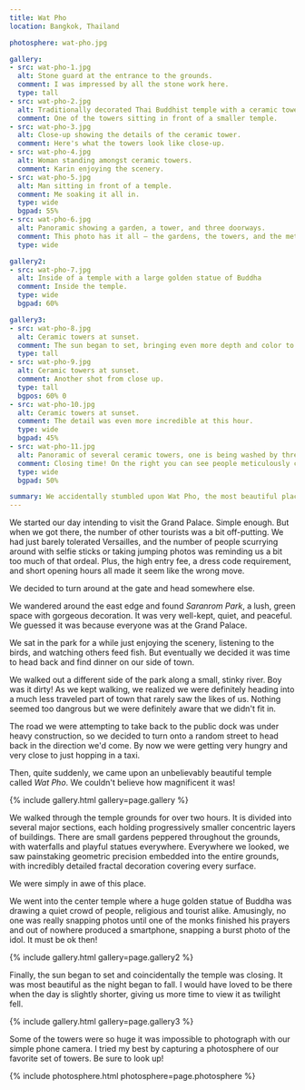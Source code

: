 ```yaml
---
title: Wat Pho
location: Bangkok, Thailand

photosphere: wat-pho.jpg

gallery:
- src: wat-pho-1.jpg
  alt: Stone guard at the entrance to the grounds.
  comment: I was impressed by all the stone work here.
  type: tall
- src: wat-pho-2.jpg
  alt: Traditionally decorated Thai Buddhist temple with a ceramic tower next to it.
  comment: One of the towers sitting in front of a smaller temple.
- src: wat-pho-3.jpg
  alt: Close-up showing the details of the ceramic tower.
  comment: Here's what the towers look like close-up.
- src: wat-pho-4.jpg
  alt: Woman standing amongst ceramic towers.
  comment: Karin enjoying the scenery.
- src: wat-pho-5.jpg
  alt: Man sitting in front of a temple.
  comment: Me soaking it all in.
  type: wide
  bgpad: 55%
- src: wat-pho-6.jpg
  alt: Panoramic showing a garden, a tower, and three doorways.
  comment: This photo has it all — the gardens, the towers, and the meticulously aligned doorways.
  type: wide

gallery2:
- src: wat-pho-7.jpg
  alt: Inside of a temple with a large golden statue of Buddha
  comment: Inside the temple.
  type: wide
  bgpad: 60%

gallery3:
- src: wat-pho-8.jpg
  alt: Ceramic towers at sunset.
  comment: The sun began to set, bringing even more depth and color to the towers.
  type: tall
- src: wat-pho-9.jpg
  alt: Ceramic towers at sunset.
  comment: Another shot from close up.
  type: tall
  bgpos: 60% 0
- src: wat-pho-10.jpg
  alt: Ceramic towers at sunset.
  comment: The detail was even more incredible at this hour.
  type: wide
  bgpad: 45%
- src: wat-pho-11.jpg
  alt: Panoramic of several ceramic towers, one is being washed by three people.
  comment: Closing time! On the right you can see people meticulously cleaning the towers with toothbrushes.
  type: wide
  bgpad: 50%

summary: We accidentally stumbled upon Wat Pho, the most beautiful place we have seen so far in Thailand. The amount of care and craft put into these temples is truly magnificent.
---
```


We started our day intending to visit the Grand Palace. Simple enough. But when we got there, the number of other tourists was a bit off-putting. We had just barely tolerated Versailles, and the number of people scurrying around with selfie sticks or taking jumping photos was reminding us a bit too much of that ordeal. Plus, the high entry fee, a dress code requirement, and short opening hours all made it seem like the wrong move.

We decided to turn around at the gate and head somewhere else.

We wandered around the east edge and found _Saranrom Park_, a lush, green space with gorgeous decoration. It was very well-kept, quiet, and peaceful. We guessed it was because everyone was at the Grand Palace.

We sat in the park for a while just enjoying the scenery, listening to the birds, and watching others feed fish. But eventually we decided it was time to head back and find dinner on our side of town.

We walked out a different side of the park along a small, stinky river. Boy was it dirty! As we kept walking, we realized we were definitely heading into a much less traveled part of town that rarely saw the likes of us. Nothing seemed too dangrous but we were definitely aware that we didn't fit in.

The road we were attempting to take back to the public dock was under heavy construction, so we decided to turn onto a random street to head back in the direction we'd come. By now we were getting very hungry and very close to just hopping in a taxi.

Then, quite suddenly, we came upon an unbelievably beautiful temple called _Wat Pho_. We couldn't believe how magnificent it was!

{% include gallery.html gallery=page.gallery %}

We walked through the temple grounds for over two hours. It is divided into several major sections, each holding progressively smaller concentric layers of buildings. There are small gardens peppered throughout the grounds, with waterfalls and playful statues everywhere. Everywhere we looked, we saw painstaking geometric precision embedded into the entire grounds, with incredibly detailed fractal decoration covering every surface.

We were simply in awe of this place.

We went into the center temple where a huge golden statue of Buddha was drawing a quiet crowd of people, religious and tourist alike. Amusingly, no one was really snapping photos until one of the monks finished his prayers and out of nowhere produced a smartphone, snapping a burst photo of the idol. It must be ok then!

{% include gallery.html gallery=page.gallery2 %}

Finally, the sun began to set and coincidentally the temple was closing. It was most beautiful as the night began to fall. I would have loved to be there when the day is slightly shorter, giving us more time to view it as twilight fell.

{% include gallery.html gallery=page.gallery3 %}

Some of the towers were so huge it was impossible to photograph with our simple phone camera. I tried my best by capturing a photosphere of our favorite set of towers. Be sure to look up!

{% include photosphere.html photosphere=page.photosphere %}
